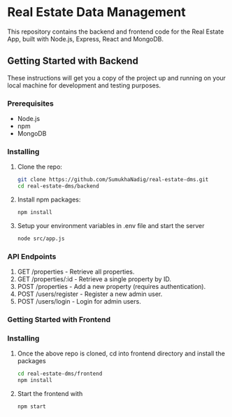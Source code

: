 # Real Estate Data Management

This repository contains the backend and frontend code for the Real Estate App, built with Node.js, Express, React and MongoDB.

## Getting Started with Backend

These instructions will get you a copy of the project up and running on your local machine for development and testing purposes.

### Prerequisites

- Node.js
- npm
- MongoDB

### Installing

1. Clone the repo:
   ```bash
   git clone https://github.com/SumukhaNadig/real-estate-dms.git
   cd real-estate-dms/backend

2. Install npm packages:
   ```bash
   npm install

3. Setup your environment variables in .env file and start the server
   ```bash
   node src/app.js

### API Endpoints
1. GET /properties - Retrieve all properties.
2. GET /properties/:id - Retrieve a single property by ID.
3. POST /properties - Add a new property (requires authentication).
4. POST /users/register - Register a new admin user.
5. POST /users/login - Login for admin users.

### Getting Started with Frontend

### Installing

1. Once the above repo is cloned, cd into frontend directory and install the packages
   ```bash
   cd real-estate-dms/frontend
   npm install

2. Start the frontend with
   ```bash
   npm start
